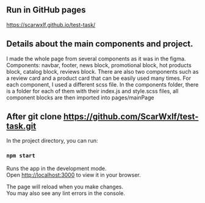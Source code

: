 ## Run in GitHub pages

https://scarwxlf.github.io/test-task/

## Details about the main components and project.
I made the whole page from several components as it was in the figma. Components: navbar, footer, news block, promotional block, hot products block, catalog block, reviews block.
There are also two components such as a review card and a product card that can be easily used many times.
For each component, I used a different scss file.
In the components folder, there is a folder for each of them with their index.js and style.scss files, all component blocks are then imported into pages/mainPage

## After git clone https://github.com/ScarWxlf/test-task.git
In the project directory, you can run:

### `npm start`

Runs the app in the development mode.\
Open [http://localhost:3000](http://localhost:3000) to view it in your browser.

The page will reload when you make changes.\
You may also see any lint errors in the console.

